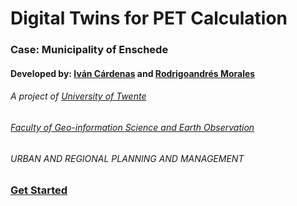 # Digital Twins for PET Calculation
### Case: Municipality of Enschede
#### Developed by: [Iván Cárdenas](https://www.linkedin.com/in/icmaps/) and [Rodrigoandrés Morales]()


###### A project of [University of Twente](https://www.utwente.nl/)
###### [Faculty of Geo-information Science and Earth Observation](https://www.Itc.nl)
###### URBAN AND REGIONAL PLANNING AND MANAGEMENT

### [Get Started](/Introduction/Introduction.md)